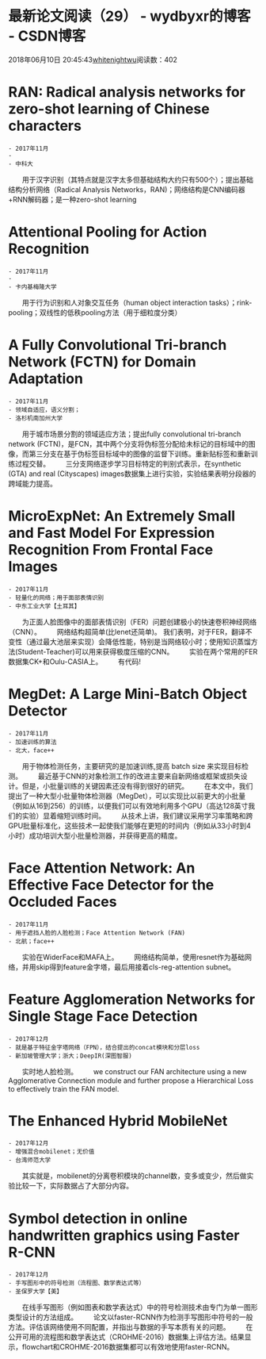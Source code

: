 # 最新论文阅读（29） - wydbyxr的博客 - CSDN博客
2018年06月10日 20:45:43[whitenightwu](https://me.csdn.net/wydbyxr)阅读数：402
# RAN: Radical analysis networks for zero-shot learning of Chinese characters
```
- 2017年11月
-   
- 中科大
```
　　用于汉字识别（其特点就是汉字太多但基础结构大约只有500个）；提出基础结构分析网络（Radical Analysis Networks，RAN)；网络结构是CNN编码器+RNN解码器；是一种zero-shot learning
# Attentional Pooling for Action Recognition
```
- 2017年11月
-   
- 卡内基梅隆大学
```
　　用于行为识别和人对象交互任务（human object interaction tasks）；rink-pooling；双线性的低秩pooling方法（用于细粒度分类）
# A Fully Convolutional Tri-branch Network (FCTN) for Domain Adaptation
```
- 2017年11月
- 领域自适应，语义分割；
- 洛杉机南加州大学
```
　　用于城市场景分割的领域适应方法；提出fully convolutional tri-branch network (FCTN)，是FCN，其中两个分支将伪标签分配给未标记的目标域中的图像，而第三分支在基于伪标签目标域中的图像的监督下训练。重新贴标签和重新训练过程交替。 
　　三分支网络逐步学习目标特定的判别式表示，在synthetic (GTA) and real (Cityscapes) images数据集上进行实验，实验结果表明分段器的跨域能力提高。
# MicroExpNet: An Extremely Small and Fast Model For Expression Recognition From Frontal Face Images
```
- 2017年11月
- 轻量化的网络；用于面部表情识别
- 中东工业大学【土耳其】
```
　　为正面人脸图像中的面部表情识别（FER）问题创建极小的快速卷积神经网络（CNN）。 
　　网络结构超简单(比lenet还简单)。 
我们表明，对于FER，翻译不变性（通过最大池层来实现）会降低性能，特别是当网络较小时；使用知识蒸馏方法(Student-Teacher)可以用来获得极度压缩的CNN。 
　　实验在两个常用的FER数据集CK+和Oulu-CASIA上。 
　　有代码!
# MegDet: A Large Mini-Batch Object Detector
```
- 2017年11月
- 加速训练的算法   
- 北大，face++
```
　　用于物体检测任务，主要研究的是加速训练,提高 batch size 来实现目标检测。 
　　最近基于CNN的对象检测工作的改进主要来自新网络或框架或损失设计。但是，小批量训练的关键因素还没有得到很好的研究。 
　　在本文中，我们提出了一种大型小批量物体检测器（MegDet），可以实现比以前更大的小批量（例如从16到256）的训练，以便我们可以有效地利用多个GPU（高达128英寸我们的实验）显着缩短训练时间。 
　　从技术上讲，我们建议采用学习率策略和跨GPU批量标准化，这些技术一起使我们能够在更短的时间内（例如从33小时到4小时）成功培训大型小批量检测器，并获得更高的精度。
# Face Attention Network: An Effective Face Detector for the Occluded Faces
```
- 2017年11月
- 用于遮挡人脸的人脸检测；Face Attention Network (FAN)
- 北航；face++
```
　　实验在WiderFace和MAFA上。 
　　网络结构简单，使用resnet作为基础网络，并用skip得到feature金字塔，最后用接着cls-reg-attention subnet。
# Feature Agglomeration Networks for Single Stage Face Detection
```
- 2017年12月
- 就是基于特征金字塔网络（FPN），结合提出的concat模块和分层loss
- 新加坡管理大学；浙大；DeepIR(深图智服)
```
　　实时地人脸检测。 
　　we construct our FAN architecture using a new Agglomerative Connection module and further propose a Hierarchical Loss to effectively train the FAN model.
# The Enhanced Hybrid MobileNet
```
- 2017年12月  
- 增强混合mobilenet；无价值
- 台湾师范大学
```
　　其实就是，mobilenet的分离卷积模块的channel数，变多或变少，然后做实验比较一下，实际数据占了大部分内容。
# Symbol detection in online handwritten graphics using Faster R-CNN
```
- 2017年12月
- 手写图形中的符号检测（流程图、数学表达式等）
- 圣保罗大学【美】
```
　　在线手写图形（例如图表和数学表达式）中的符号检测技术由专门为单一图形类型设计的方法组成。 
　　论文以faster-RCNN作为检测手写图形中符号的一般方法。评估该网络使用不同配置，并指出与数据的手写本质有关的问题。 
　　在公开可用的流程图和数学表达式（CROHME-2016）数据集上评估方法。结果显示，flowchart和CROHME-2016数据集都可以有效地使用faster-RCNN。

